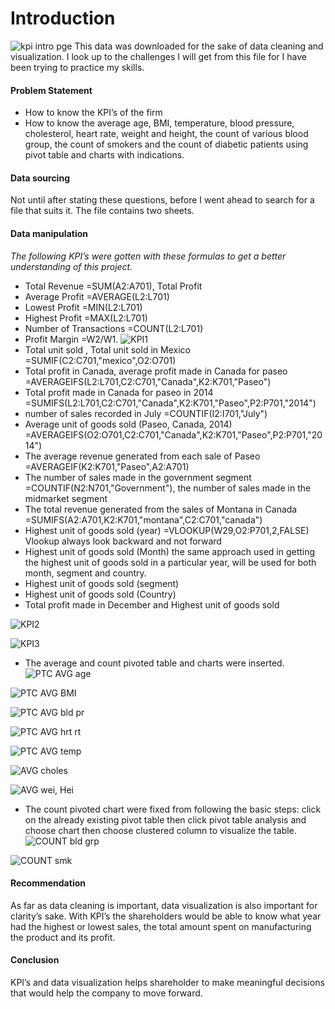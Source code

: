 # Introduction
![kpi intro pge](https://github.com/kokolet12/Formulated-kokolet/assets/155350323/9be9a181-e72a-43f0-ad12-e0a1f9926e76)
This data was downloaded for the sake of data cleaning and visualization. I look up to the challenges I will get from this file for I have been trying to practice my skills.
#### Problem Statement
-	How to know the KPI’s of the firm 
-	How to know the average age, BMI, temperature, blood pressure, cholesterol, heart rate, weight and height, the count of various blood group, the count of smokers and the count of diabetic patients using pivot table and charts with indications.
#### Data sourcing
Not until after stating these questions, before I went ahead to search for a file that suits it. The file contains two sheets.
#### Data manipulation
*The following KPI’s were gotten with these formulas to get a better understanding of this project.*
-	Total Revenue =SUM(A2:A701), Total Profit
-	Average Profit =AVERAGE(L2:L701)
-	Lowest Profit =MIN(L2:L701)
-	Highest Profit =MAX(L2:L701)
-	Number of Transactions =COUNT(L2:L701)
-	Profit Margin =W2/W1.
![KPI1](https://github.com/kokolet12/Formulated-kokolet/assets/155350323/a8983e04-9d41-4c77-9c63-46df9cf6ea0a)
-	Total unit sold , Total unit sold in Mexico =SUMIF(C2:C701,"mexico",O2:O701)
-	Total profit in Canada, average profit made in Canada for paseo =AVERAGEIFS(L2:L701,C2:C701,"Canada",K2:K701,"Paseo")
-	Total profit made in Canada for paseo in 2014 =SUMIFS(L2:L701,C2:C701,"Canada",K2:K701,"Paseo",P2:P701,"2014")
-	number of sales recorded in July =COUNTIF(I2:I701,"July")
-	Average unit of goods sold (Paseo, Canada, 2014) =AVERAGEIFS(O2:O701,C2:C701,"Canada",K2:K701,"Paseo",P2:P701,"2014")
-	The average revenue generated from each sale of Paseo =AVERAGEIF(K2:K701,"Paseo",A2:A701)
-	The number of sales made in the government segment =COUNTIF(N2:N701,"Government"), the number of sales made in the midmarket segment
-	The total revenue generated from the sales of Montana in Canada =SUMIFS(A2:A701,K2:K701,"montana",C2:C701,"canada")
-	Highest unit of goods sold (year) =VLOOKUP(W29,O2:P701,2,FALSE) Vlookup always look backward and not forward
-	Highest unit of goods sold (Month) the same approach used in getting the highest unit of goods sold in a particular year, will be used for both month, segment and country.
-	Highest unit of goods sold (segment)
-	 Highest unit of goods sold (Country)
-	 Total profit made in December and Highest unit of goods sold
  
![KPI2](https://github.com/kokolet12/Formulated-kokolet/assets/155350323/142c44a0-f5be-4cb5-9666-910d64e821d5)

![KPI3](https://github.com/kokolet12/Formulated-kokolet/assets/155350323/ad2ca604-a45c-4e3f-b425-53d789df0a2b)

-	The average and count pivoted table and charts were inserted.
![PTC AVG age](https://github.com/kokolet12/Formulated-kokolet/assets/155350323/c5445f2a-f811-496b-be1f-f2b088289143)

![PTC AVG BMI](https://github.com/kokolet12/Formulated-kokolet/assets/155350323/13897509-02f4-45a5-ac8f-4af33f0b265a)

![PTC AVG bld pr](https://github.com/kokolet12/Formulated-kokolet/assets/155350323/7f017195-9c3a-42ce-ac34-33d104d62f8a)

![PTC AVG hrt rt](https://github.com/kokolet12/Formulated-kokolet/assets/155350323/f19597ac-9396-411e-a035-ee1d92ef89f1)

![PTC AVG temp](https://github.com/kokolet12/Formulated-kokolet/assets/155350323/d451f27a-aac4-4f15-af95-ec08b6328390)

![AVG choles](https://github.com/kokolet12/Formulated-kokolet/assets/155350323/44a01260-5295-4dc3-972f-cae7b9b0c3e2)

![AVG wei, Hei](https://github.com/kokolet12/Formulated-kokolet/assets/155350323/bc62e733-5725-4989-88d7-e25f16a7c94f)	

-	The count pivoted chart were fixed from following the basic steps: click on the already existing pivot table then click pivot table analysis and choose chart then choose clustered column to visualize the table.
![COUNT bld grp](https://github.com/kokolet12/Formulated-kokolet/assets/155350323/1e76b862-eec4-4d4e-9cbd-3b2dfe0381a6)

![COUNT smk](https://github.com/kokolet12/Formulated-kokolet/assets/155350323/22238016-1d79-4a6d-a856-5167013d90b5)

#### Recommendation
As far as data cleaning is important, data visualization is also important for clarity’s sake. With KPI’s the shareholders would be able to know what year had the highest or lowest sales, the total amount spent on manufacturing the product and its profit.
#### Conclusion
KPI’s and data visualization helps shareholder to make meaningful decisions that would help the company to move forward.
